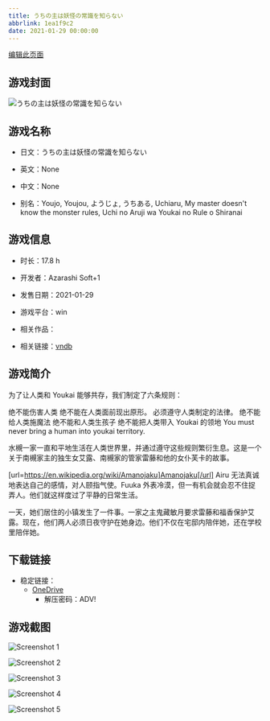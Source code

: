 ```yaml
---
title: うちの主は妖怪の常識を知らない
abbrlink: 1ea1f9c2
date: 2021-01-29 00:00:00
---
```

[编辑此页面](https://github.com/ACG-3/ADV3-source/blob/main/source/_posts/games/%E3%81%86%E3%81%A1%E3%81%AE%E4%B8%BB%E3%81%AF%E5%A6%96%E6%80%AA%E3%81%AE%E5%B8%B8%E8%AD%98%E3%82%92%E7%9F%A5%E3%82%89%E3%81%AA%E3%81%84.md)

## 游戏封面

![うちの主は妖怪の常識を知らない](https://pan.timero.xyz/onedrive/img_lib_001/%E3%81%86%E3%81%A1%E3%81%AE%E4%B8%BB%E3%81%AF%E5%A6%96%E6%80%AA%E3%81%AE%E5%B8%B8%E8%AD%98%E3%82%92%E7%9F%A5%E3%82%89%E3%81%AA%E3%81%84_cover.avif)


## 游戏名称

- 日文：うちの主は妖怪の常識を知らない
- 英文：None
- 中文：None

- 别名：Youjo, Youjou, ようじょ, うちある, Uchiaru, My master doesn't know the monster rules, Uchi no Aruji wa Youkai no Rule o Shiranai


## 游戏信息

- 时长：17.8 h
- 开发者：Azarashi Soft+1
- 发售日期：2021-01-29
- 游戏平台：win
- 相关作品：

- 相关链接：[vndb](https://vndb.org/v29246)


## 游戏简介

为了让人类和 Youkai 能够共存，我们制定了六条规则：

绝不能伤害人类
绝不能在人类面前现出原形。
必须遵守人类制定的法律。
绝不能给人类施魔法
绝不能和人类生孩子
绝不能把人类带入 Youkai 的领地 You must never bring a human into youkai territory.

水槻一家一直和平地生活在人类世界里，并通过遵守这些规则繁衍生息。这是一个关于南槻家主的独生女艾露、南槻家的管家雷藤和他的女仆芙卡的故事。

[url=https://en.wikipedia.org/wiki/Amanojaku]Amanojaku[/url] Airu 无法真诚地表达自己的感情，对人颐指气使。Fuuka 外表冷漠，但一有机会就会忍不住捉弄人。他们就这样度过了平静的日常生活。

一天，她们居住的小镇发生了一件事。一家之主鬼藏敏月要求雷藤和福香保护艾露。现在，他们两人必须日夜守护在她身边。他们不仅在宅邸内陪伴她，还在学校里陪伴她。




## 下载链接

- 稳定链接：
    - [OneDrive](https://pan.timero.xyz/onedrive/adv_lib_001/%E3%81%86%E3%81%A1%E3%81%AE%E4%B8%BB%E3%81%AF%E5%A6%96%E6%80%AA%E3%81%AE%E5%B8%B8%E8%AD%98%E3%82%92%E7%9F%A5%E3%82%89%E3%81%AA%E3%81%84)
        - 解压密码：ADV!



## 游戏截图


![Screenshot 1](https://pan.timero.xyz/onedrive/img_lib_001/%E3%81%86%E3%81%A1%E3%81%AE%E4%B8%BB%E3%81%AF%E5%A6%96%E6%80%AA%E3%81%AE%E5%B8%B8%E8%AD%98%E3%82%92%E7%9F%A5%E3%82%89%E3%81%AA%E3%81%84_Screenshot_1.avif)

![Screenshot 2](https://pan.timero.xyz/onedrive/img_lib_001/%E3%81%86%E3%81%A1%E3%81%AE%E4%B8%BB%E3%81%AF%E5%A6%96%E6%80%AA%E3%81%AE%E5%B8%B8%E8%AD%98%E3%82%92%E7%9F%A5%E3%82%89%E3%81%AA%E3%81%84_Screenshot_2.avif)

![Screenshot 3](https://pan.timero.xyz/onedrive/img_lib_001/%E3%81%86%E3%81%A1%E3%81%AE%E4%B8%BB%E3%81%AF%E5%A6%96%E6%80%AA%E3%81%AE%E5%B8%B8%E8%AD%98%E3%82%92%E7%9F%A5%E3%82%89%E3%81%AA%E3%81%84_Screenshot_3.avif)

![Screenshot 4](https://pan.timero.xyz/onedrive/img_lib_001/%E3%81%86%E3%81%A1%E3%81%AE%E4%B8%BB%E3%81%AF%E5%A6%96%E6%80%AA%E3%81%AE%E5%B8%B8%E8%AD%98%E3%82%92%E7%9F%A5%E3%82%89%E3%81%AA%E3%81%84_Screenshot_4.avif)

![Screenshot 5](https://pan.timero.xyz/onedrive/img_lib_001/%E3%81%86%E3%81%A1%E3%81%AE%E4%B8%BB%E3%81%AF%E5%A6%96%E6%80%AA%E3%81%AE%E5%B8%B8%E8%AD%98%E3%82%92%E7%9F%A5%E3%82%89%E3%81%AA%E3%81%84_Screenshot_5.avif)

